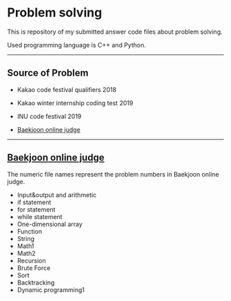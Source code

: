 Problem solving
===============

This is repository of my submitted answer code files about problem solving.

Used programming language is C++ and Python.

- - -

Source of Problem
------------------

- Kakao code festival qualifiers 2018
  
- Kakao winter internship coding test 2019
  
- INU code festival 2019

- [Baekjoon online judge][Baekjoon link]

[Baekjoon link]: https://www.acmicpc.net "Baekjoon online judge link"

- - -

[Baekjoon online judge][Baekjoon link]
  ----------------------------------------------------------------------------

  The numeric file names represent the problem numbers in Baekjoon online judge.

- Input&output and arithmetic
- if statement
- for statement
- while statement
- One-dimensional array
- Function
- String
- Math1
- Math2
- Recursion
- Brute Force
- Sort
- Backtracking
- Dynamic programming1
  